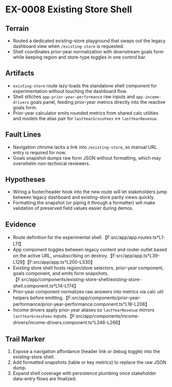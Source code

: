# EX-0008 Existing Store Shell

## Terrain
- Routed a dedicated existing-store playground that swaps out the legacy dashboard view when `/existing-store` is requested.
- Shell coordinates prior-year normalization with downstream goals form while keeping region and store-type toggles in one control bar.

## Artifacts
- `existing-store` route lazy-loads the standalone shell component for experimentation without touching the dashboard flow.
- Shell stitches `app-prior-year-performance` raw inputs and `app-income-drivers` goals panel, feeding prior-year metrics directly into the reactive goals form.
- Prior-year calculator emits rounded metrics from shared calc utilities and models the alias pair for `lastYearGrossFees` ↔ `lastYearRevenue`.

## Fault Lines
- Navigation chrome lacks a link into `/existing-store`, so manual URL entry is required for now.
- Goals snapshot dumps raw form JSON without formatting, which may overwhelm non-technical reviewers.

## Hypotheses
- Wiring a footer/header hook into the new route will let stakeholders jump between legacy dashboard and existing-store parity views quickly.
- Formatting the snapshot (or piping it through a formatter) will make validation of preserved field values easier during demos.

## Evidence
- Route definition for the experimental shell.【F:src/app/app.routes.ts†L1-L11】
- App component toggles between legacy content and router outlet based on the active URL, unsubscribing on destroy.【F:src/app/app.ts†L39-L129】【F:src/app/app.ts†L200-L330】
- Existing store shell hosts region/store selectors, prior-year component, goals component, and emits form snapshots.【F:src/app/components/existing-store-shell/existing-store-shell.component.ts†L14-L174】
- Prior-year component normalizes raw answers into metrics via calc util helpers before emitting.【F:src/app/components/prior-year-performance/prior-year-performance.component.ts†L18-L208】
- Income drivers apply prior-year aliases so `lastYearRevenue` mirrors `lastYearGrossFees` inputs.【F:src/app/components/income-drivers/income-drivers.component.ts†L246-L266】

## Trail Marker
1. Expose a navigation affordance (header link or debug toggle) into the existing-store shell.
2. Add formatted snapshots (table or key metrics) to replace the raw JSON dump.
3. Expand shell coverage with persistence plumbing once stakeholder data-entry flows are finalized.
